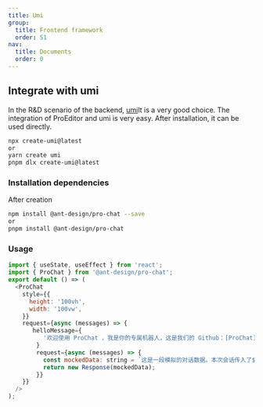 ```yaml
---
title: Umi
group:
  title: Frontend framework
  order: 51
nav:
  title: Documents
  order: 0
---
```


## Integrate with umi

In the R&D scenario of the backend, [umi](https://umijs.org/)It is a very good choice. The integration of ProEditor and umi is very easy. After installation, it can be used directly.

```bash
npx create-umi@latest
or
yarn create umi
pnpm dlx create-umi@latest
```

### Installation dependencies

After creation

```bash
npm install @ant-design/pro-chat --save
or
pnpm install @ant-design/pro-chat
```

### Usage

```js
import { useState, useEffect } from 'react';
import { ProChat } from '@ant-design/pro-chat';
export default () => (
  <ProChat
    style={{
      height: '100vh',
      width: '100vw',
    }}
    request={async (messages) => {
       helloMessage={
          '欢迎使用 ProChat ，我是你的专属机器人，这是我们的 Github：[ProChat](https://github.com/ant-design/pro-chat)'
        }
        request={async (messages) => {
          const mockedData: string = `这是一段模拟的对话数据。本次会话传入了${messages.length}条消息`;
          return new Response(mockedData);
        }}
    }}
  />
);
```
